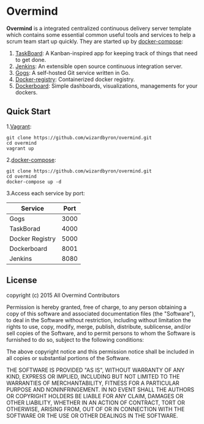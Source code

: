 Overmind
===========

__Overmind__ is a integrated centralized continuous delivery server template which contains some essential common useful tools and services to help a scrum team start up quickly. They are started up by [docker-compose](http://docs.docker.com/compose/):

1. [TaskBoard](https://github.com/kiswa/TaskBoard): A Kanban-inspired app for keeping track of things that need to get done.
2. [Jenkins](https://jenkins-ci.org/): An extensible open source continuous integration server.
3. [Gogs](http://gogs.io/): A self-hosted Git service written in Go.
4. [Docker-registry](https://registry.hub.docker.com/_/registry/): Containerized docker registry.
5. [Dockerboard](https://registry.hub.docker.com/u/dockerboard/dockerboard/): Simple dashboards, visualizations, managements for your dockers.

Quick Start
----------
1.[Vagrant](https://www.vagrantup.com/):

```
git clone https://github.com/wizardbyron/overmind.git
cd overmind
vagrant up
```

2.[docker-compose](http://docs.docker.com/compose/):

```
git clone https://github.com/wizardbyron/overmind.git
cd overmind
docker-compose up -d
```

3.Access each service by port:

| Service         | Port |
| --------------- |:----:|
| Gogs            | 3000 |
| TaskBorad       | 4000 |
| Docker Registry | 5000 |
| Dockerboard     | 8001 |
| Jenkins         | 8080 |


License
----------

copyright (c) 2015 All Overmind Contributors

Permission is hereby granted, free of charge, to any person obtaining a copy
of this software and associated documentation files (the "Software"), to deal
in the Software without restriction, including without limitation the rights
to use, copy, modify, merge, publish, distribute, sublicense, and/or sell
copies of the Software, and to permit persons to whom the Software is
furnished to do so, subject to the following conditions:

The above copyright notice and this permission notice shall be included in
all copies or substantial portions of the Software.

THE SOFTWARE IS PROVIDED "AS IS", WITHOUT WARRANTY OF ANY KIND, EXPRESS OR
IMPLIED, INCLUDING BUT NOT LIMITED TO THE WARRANTIES OF MERCHANTABILITY,
FITNESS FOR A PARTICULAR PURPOSE AND NONINFRINGEMENT. IN NO EVENT SHALL THE
AUTHORS OR COPYRIGHT HOLDERS BE LIABLE FOR ANY CLAIM, DAMAGES OR OTHER
LIABILITY, WHETHER IN AN ACTION OF CONTRACT, TORT OR OTHERWISE, ARISING FROM,
OUT OF OR IN CONNECTION WITH THE SOFTWARE OR THE USE OR OTHER DEALINGS IN
THE SOFTWARE.
